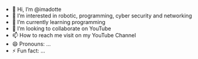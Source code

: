 - 👋 Hi, I’m @imadotte
- 👀 I’m interested in robotic, programming, cyber security and networking
- 🌱 I’m currently learning programming
- 💞️ I’m looking to collaborate on YouTube
- 📫 How to reach me visit on my YouTube Channel
- 😄 Pronouns: ...
- ⚡ Fun fact: ...

<!---
imadotte/imadotte is a ✨ special ✨ repository because its `README.md` (this file) appears on your GitHub profile.
You can click the Preview link to take a look at your changes.
--->
